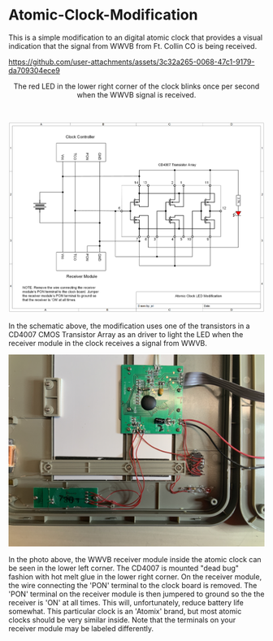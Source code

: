 # Atomic-Clock-Modification
This is a simple modification to an digital atomic clock that provides a visual indication that the signal from WWVB from Ft. Collin CO is being received. 

https://github.com/user-attachments/assets/3c32a265-0068-47c1-9179-da709304ece9

<p align="center">The red LED in the lower right corner of the clock blinks once per second when the WWVB signal is received.</p><br>
<p align="center"><img src="/images/Atomic Clock Modification.png"/>
<p align="left">
In the schematic above, the modification uses one of the transistors in a CD4007 CMOS Transistor Array as an driver to light the LED when the receiver module in the clock receives a signal from WWVB.

<p align="center"><img src="/images/Clock Internals.JPG"/>
<p align="left">
In the photo above, the WWVB receiver module inside the atomic clock can be seen in the lower left corner. The CD4007 is mounted "dead bug" fashion with hot melt glue in the lower right corner. On the receiver module, the wire connecting the 'PON' terminal to the clock board is removed. The 'PON' terminal on the receiver module is then jumpered to ground so the the receiver is 'ON' at all times. This will, unfortunately, reduce battery life somewhat. This particular clock is an 'Atomix' brand, but most atomic clocks should be very similar inside. Note that the terminals on your receiver module may be labeled differently.


